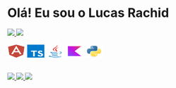 <h1> Olá! Eu sou o Lucas Rachid </h1>

 <div>
  <a href="https://github.com/lucasrachid">
  <img height="160em" src="https://github-readme-stats.vercel.app/api?username=lucasrachid&show_icons=true&theme=swift&include_all_commits=true&count_private=true"/>
  <img height="180em" src="https://github-readme-stats.vercel.app/api/top-langs/?username=lucasrachid&layout=compact&langs_count=7&theme=swift"/>
 </a>
</div>
<div style="display: inline_block">
 <br>
  <img align="center" alt="" height="30" width="40" src="https://raw.githubusercontent.com/devicons/devicon/master/icons/angularjs/angularjs-plain.svg">
  <img align="center" alt="" height="30" width="40" src="https://raw.githubusercontent.com/devicons/devicon/master/icons/typescript/typescript-plain.svg">
  <img align="center" alt="" height="30" width="40" src="https://raw.githubusercontent.com/devicons/devicon/master/icons/java/java-original.svg">
  <img align="center" alt="" height="30" width="40" src="https://raw.githubusercontent.com/devicons/devicon/master/icons/kotlin/kotlin-original.svg">
  <img align="center" alt="" height="30" width="40" src="https://raw.githubusercontent.com/devicons/devicon/master/icons/python/python-original.svg">
</div>
  
  <br>
  <br>
 
<div> 
 
  <a href="https://instagram.com/rachid_martins" target="_blank">
    <img src="https://img.shields.io/badge/-Instagram-%23E4405F?style=for-the-badge&logo=instagram&logoColor=white" target="_blank">
  </a>
 
  <a href = "mailto:lucasrachid@hotmail.com">
    <img src="https://img.shields.io/badge/-Gmail-%23333?style=for-the-badge&logo=gmail&logoColor=white" target="_blank">
  </a>
 
  <a href="https://www.linkedin.com/in/lucasrachid/" target="_blank">
    <img src="https://img.shields.io/badge/-LinkedIn-%230077B5?style=for-the-badge&logo=linkedin&logoColor=white" target="_blank">
  </a> 

 
</div>
